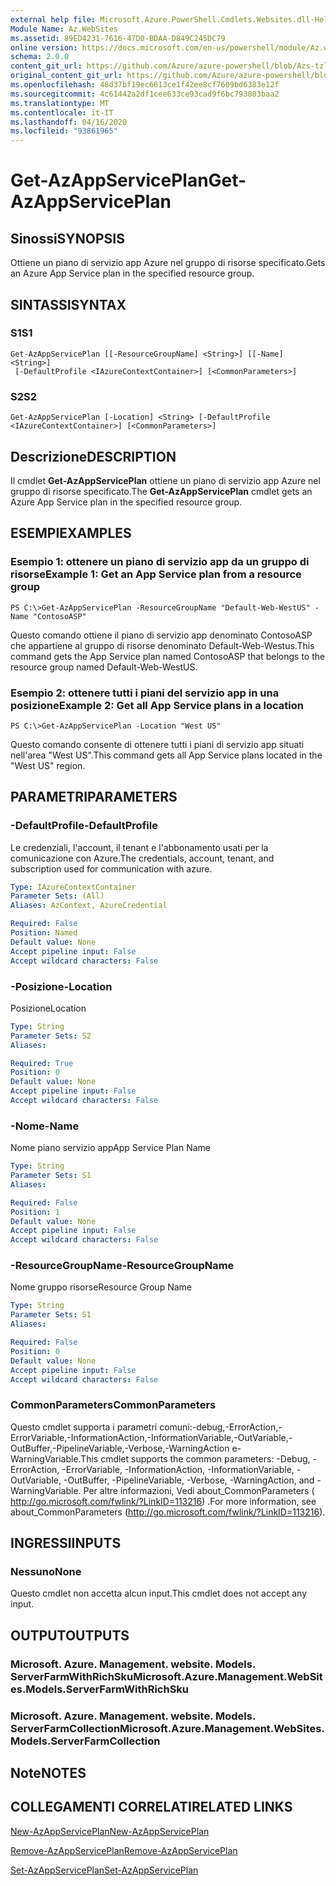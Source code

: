 ```yaml
---
external help file: Microsoft.Azure.PowerShell.Cmdlets.Websites.dll-Help.xml
Module Name: Az.WebSites
ms.assetid: 89ED4231-7616-47D0-BDAA-D849C245DC79
online version: https://docs.microsoft.com/en-us/powershell/module/Az.websites/get-Azappserviceplan
schema: 2.0.0
content_git_url: https://github.com/Azure/azure-powershell/blob/Azs-tzl/src/Websites/Websites/help/Get-AzAppServicePlan.md
original_content_git_url: https://github.com/Azure/azure-powershell/blob/Azs-tzl/src/Websites/Websites/help/Get-AzAppServicePlan.md
ms.openlocfilehash: 48d37bf19ec6613ce1f42ee8cf7609bd6383e12f
ms.sourcegitcommit: 4c61442a2df1cee633ce93cad9f6bc793803baa2
ms.translationtype: MT
ms.contentlocale: it-IT
ms.lasthandoff: 04/16/2020
ms.locfileid: "93861965"
---
```

# <span data-ttu-id="2dbbe-101">Get-AzAppServicePlan</span><span class="sxs-lookup"><span data-stu-id="2dbbe-101">Get-AzAppServicePlan</span></span>

## <span data-ttu-id="2dbbe-102">Sinossi</span><span class="sxs-lookup"><span data-stu-id="2dbbe-102">SYNOPSIS</span></span>
<span data-ttu-id="2dbbe-103">Ottiene un piano di servizio app Azure nel gruppo di risorse specificato.</span><span class="sxs-lookup"><span data-stu-id="2dbbe-103">Gets an Azure App Service plan in the specified resource group.</span></span>

## <span data-ttu-id="2dbbe-104">SINTASSI</span><span class="sxs-lookup"><span data-stu-id="2dbbe-104">SYNTAX</span></span>

### <span data-ttu-id="2dbbe-105">S1</span><span class="sxs-lookup"><span data-stu-id="2dbbe-105">S1</span></span>
```
Get-AzAppServicePlan [[-ResourceGroupName] <String>] [[-Name] <String>]
 [-DefaultProfile <IAzureContextContainer>] [<CommonParameters>]
```

### <span data-ttu-id="2dbbe-106">S2</span><span class="sxs-lookup"><span data-stu-id="2dbbe-106">S2</span></span>
```
Get-AzAppServicePlan [-Location] <String> [-DefaultProfile <IAzureContextContainer>] [<CommonParameters>]
```

## <span data-ttu-id="2dbbe-107">Descrizione</span><span class="sxs-lookup"><span data-stu-id="2dbbe-107">DESCRIPTION</span></span>
<span data-ttu-id="2dbbe-108">Il cmdlet **Get-AzAppServicePlan** ottiene un piano di servizio app Azure nel gruppo di risorse specificato.</span><span class="sxs-lookup"><span data-stu-id="2dbbe-108">The **Get-AzAppServicePlan** cmdlet gets an Azure App Service plan in the specified resource group.</span></span>

## <span data-ttu-id="2dbbe-109">ESEMPI</span><span class="sxs-lookup"><span data-stu-id="2dbbe-109">EXAMPLES</span></span>

### <span data-ttu-id="2dbbe-110">Esempio 1: ottenere un piano di servizio app da un gruppo di risorse</span><span class="sxs-lookup"><span data-stu-id="2dbbe-110">Example 1: Get an App Service plan from a resource group</span></span>
```
PS C:\>Get-AzAppServicePlan -ResourceGroupName "Default-Web-WestUS" -Name "ContosoASP"
```

<span data-ttu-id="2dbbe-111">Questo comando ottiene il piano di servizio app denominato ContosoASP che appartiene al gruppo di risorse denominato Default-Web-Westus.</span><span class="sxs-lookup"><span data-stu-id="2dbbe-111">This command gets the App Service plan named ContosoASP that belongs to the resource group named Default-Web-WestUS.</span></span>

### <span data-ttu-id="2dbbe-112">Esempio 2: ottenere tutti i piani del servizio app in una posizione</span><span class="sxs-lookup"><span data-stu-id="2dbbe-112">Example 2: Get all App Service plans in a location</span></span>
```
PS C:\>Get-AzAppServicePlan -Location "West US"
```

<span data-ttu-id="2dbbe-113">Questo comando consente di ottenere tutti i piani di servizio app situati nell'area "West US".</span><span class="sxs-lookup"><span data-stu-id="2dbbe-113">This command gets all App Service plans located in the "West US" region.</span></span>

## <span data-ttu-id="2dbbe-114">PARAMETRI</span><span class="sxs-lookup"><span data-stu-id="2dbbe-114">PARAMETERS</span></span>

### <span data-ttu-id="2dbbe-115">-DefaultProfile</span><span class="sxs-lookup"><span data-stu-id="2dbbe-115">-DefaultProfile</span></span>
<span data-ttu-id="2dbbe-116">Le credenziali, l'account, il tenant e l'abbonamento usati per la comunicazione con Azure.</span><span class="sxs-lookup"><span data-stu-id="2dbbe-116">The credentials, account, tenant, and subscription used for communication with azure.</span></span>

```yaml
Type: IAzureContextContainer
Parameter Sets: (All)
Aliases: AzContext, AzureCredential

Required: False
Position: Named
Default value: None
Accept pipeline input: False
Accept wildcard characters: False
```

### <span data-ttu-id="2dbbe-117">-Posizione</span><span class="sxs-lookup"><span data-stu-id="2dbbe-117">-Location</span></span>
<span data-ttu-id="2dbbe-118">Posizione</span><span class="sxs-lookup"><span data-stu-id="2dbbe-118">Location</span></span> 

```yaml
Type: String
Parameter Sets: S2
Aliases: 

Required: True
Position: 0
Default value: None
Accept pipeline input: False
Accept wildcard characters: False
```

### <span data-ttu-id="2dbbe-119">-Nome</span><span class="sxs-lookup"><span data-stu-id="2dbbe-119">-Name</span></span>
<span data-ttu-id="2dbbe-120">Nome piano servizio app</span><span class="sxs-lookup"><span data-stu-id="2dbbe-120">App Service Plan Name</span></span>

```yaml
Type: String
Parameter Sets: S1
Aliases: 

Required: False
Position: 1
Default value: None
Accept pipeline input: False
Accept wildcard characters: False
```

### <span data-ttu-id="2dbbe-121">-ResourceGroupName</span><span class="sxs-lookup"><span data-stu-id="2dbbe-121">-ResourceGroupName</span></span>
<span data-ttu-id="2dbbe-122">Nome gruppo risorse</span><span class="sxs-lookup"><span data-stu-id="2dbbe-122">Resource Group Name</span></span>

```yaml
Type: String
Parameter Sets: S1
Aliases: 

Required: False
Position: 0
Default value: None
Accept pipeline input: False
Accept wildcard characters: False
```

### <span data-ttu-id="2dbbe-123">CommonParameters</span><span class="sxs-lookup"><span data-stu-id="2dbbe-123">CommonParameters</span></span>
<span data-ttu-id="2dbbe-124">Questo cmdlet supporta i parametri comuni:-debug,-ErrorAction,-ErrorVariable,-InformationAction,-InformationVariable,-OutVariable,-OutBuffer,-PipelineVariable,-Verbose,-WarningAction e-WarningVariable.</span><span class="sxs-lookup"><span data-stu-id="2dbbe-124">This cmdlet supports the common parameters: -Debug, -ErrorAction, -ErrorVariable, -InformationAction, -InformationVariable, -OutVariable, -OutBuffer, -PipelineVariable, -Verbose, -WarningAction, and -WarningVariable.</span></span> <span data-ttu-id="2dbbe-125">Per altre informazioni, Vedi about_CommonParameters ( http://go.microsoft.com/fwlink/?LinkID=113216) .</span><span class="sxs-lookup"><span data-stu-id="2dbbe-125">For more information, see about_CommonParameters (http://go.microsoft.com/fwlink/?LinkID=113216).</span></span>

## <span data-ttu-id="2dbbe-126">INGRESSI</span><span class="sxs-lookup"><span data-stu-id="2dbbe-126">INPUTS</span></span>

### <span data-ttu-id="2dbbe-127">Nessuno</span><span class="sxs-lookup"><span data-stu-id="2dbbe-127">None</span></span>
<span data-ttu-id="2dbbe-128">Questo cmdlet non accetta alcun input.</span><span class="sxs-lookup"><span data-stu-id="2dbbe-128">This cmdlet does not accept any input.</span></span>

## <span data-ttu-id="2dbbe-129">OUTPUT</span><span class="sxs-lookup"><span data-stu-id="2dbbe-129">OUTPUTS</span></span>

### <span data-ttu-id="2dbbe-130">Microsoft. Azure. Management. website. Models. ServerFarmWithRichSku</span><span class="sxs-lookup"><span data-stu-id="2dbbe-130">Microsoft.Azure.Management.WebSites.Models.ServerFarmWithRichSku</span></span>

### <span data-ttu-id="2dbbe-131">Microsoft. Azure. Management. website. Models. ServerFarmCollection</span><span class="sxs-lookup"><span data-stu-id="2dbbe-131">Microsoft.Azure.Management.WebSites.Models.ServerFarmCollection</span></span>

## <span data-ttu-id="2dbbe-132">Note</span><span class="sxs-lookup"><span data-stu-id="2dbbe-132">NOTES</span></span>

## <span data-ttu-id="2dbbe-133">COLLEGAMENTI CORRELATI</span><span class="sxs-lookup"><span data-stu-id="2dbbe-133">RELATED LINKS</span></span>

[<span data-ttu-id="2dbbe-134">New-AzAppServicePlan</span><span class="sxs-lookup"><span data-stu-id="2dbbe-134">New-AzAppServicePlan</span></span>](./New-AzAppServicePlan.md)

[<span data-ttu-id="2dbbe-135">Remove-AzAppServicePlan</span><span class="sxs-lookup"><span data-stu-id="2dbbe-135">Remove-AzAppServicePlan</span></span>](./Remove-AzAppServicePlan.md)

[<span data-ttu-id="2dbbe-136">Set-AzAppServicePlan</span><span class="sxs-lookup"><span data-stu-id="2dbbe-136">Set-AzAppServicePlan</span></span>](./Set-AzAppServicePlan.md)


